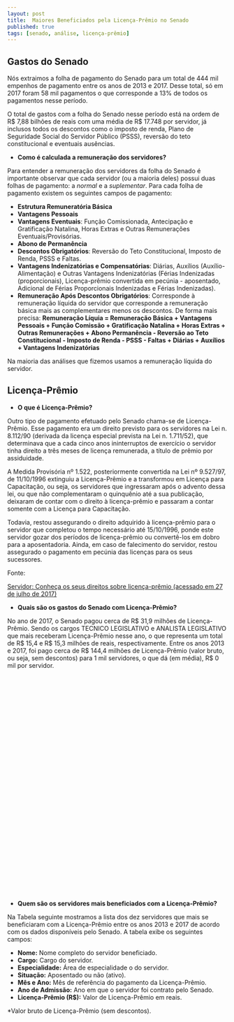 ```yaml
---
layout: post
title:  Maiores Beneficiados pela Licença-Prêmio no Senado
published: true
tags: [senado, análise, licença-prêmio]
---
```







## Gastos do Senado

Nós extraimos a folha de pagamento do Senado para um total de 444 mil empenhos de pagamento entre os anos de 2013 e 2017. Desse total, só em 2017 foram 58 mil pagamentos o que corresponde a 13% de todos os pagamentos nesse período.

O total de gastos com a folha do Senado nesse período está na ordem de R$ 7,88 bilhões de reais com uma média de R$ 17.748 por servidor, já inclusos todos os descontos como o imposto de renda, Plano de Seguridade Social do Servidor Público (PSSS), reversão do teto constitucional e eventuais ausências.

* **Como é calculada a remuneração dos servidores?**

Para entender a remuneração dos servidores da folha do Senado é importante observar que cada servidor (ou a maioria deles) possui duas folhas de pagamento: a *normal* e a *suplementar*. Para cada folha de pagamento existem os seguintes campos de pagamento:

- **Estrutura Remuneratória Básica**
- **Vantagens Pessoais**
- **Vantagens Eventuais**: Função Comissionada, Antecipação e Gratificação Natalina, Horas Extras e Outras Remunerações Eventuais/Provisórias.
- **Abono de Permanência**
- **Descontos Obrigatórios**: Reversão do Teto Constitucional, Imposto de Renda, PSSS e Faltas.
- **Vantagens Indenizatórias e Compensatórias**: Diárias, Auxílios (Auxílio-Alimentação) e Outras Vantagens Indenizatórias (Férias Indenizadas (proporcionais), Licença-prêmio convertida em pecúnia - aposentado, Adicional de Férias Proporcionais Indenizadas e Férias Indenizadas).
- **Remuneração Após Descontos Obrigatórios**: Corresponde à remuneração líquida do servidor que corresponde a remuneração básica mais as complementares menos os descontos. De forma mais precisa:
**Remuneração Líquia = Remuneração Básica + Vantagens Pessoais + Função Comissão + Gratificação Natalina + Horas Extras + Outras Remunerações + Abono Permanência - Reversão ao Teto Constitucional - Imposto de Renda - PSSS - Faltas + Diárias + Auxílios + Vantagens Indenizatórias**

Na maioria das análises que fizemos usamos a remuneração líquida do servidor.







## Licença-Prêmio

* **O que é Licença-Prêmio?**

Outro tipo de pagamento efetuado pelo Senado chama-se de Licença-Prêmio. Esse pagamento era um direito previsto para os servidores na Lei n. 8.112/90 (derivada da licença especial prevista na Lei n. 1.711/52), que determinava que a cada cinco anos ininterruptos de exercício o servidor tinha direito a três meses de licença remunerada, a título de prêmio por assiduidade.

A Medida Provisória nº 1.522, posteriormente convertida na Lei nº 9.527/97, de 11/10/1996 extinguiu a Licença-Prêmio e a transformou em Licença para Capacitação, ou seja, os servidores que ingressaram após o advento dessa lei, ou que não complementaram o quinquênio até a sua publicação, deixaram de contar com o direito à licença-prêmio e passaram a contar somente com a Licença para Capacitação.

Todavia, restou assegurando o direito adquirido à licença-prêmio para o servidor que completou o tempo necessário até 15/10/1996, ponde este servidor gozar dos períodos de licença-prêmio ou convertê-los em dobro para a aposentadoria. Ainda, em caso de falecimento do servidor, restou assegurado o pagamento em pecúnia das licenças para os seus sucessores.

Fonte:

[Servidor: Conheça os seus direitos sobre licença-prêmio (acessado em 27 de julho de 2017)](https://sindjufe-go.jusbrasil.com.br/noticias/100639807/servidor-conheca-os-seus-direitos-sobre-licenca-premio)

* **Quais são os gastos do Senado com Licença-Prêmio?**



No ano de 2017, o Senado pagou cerca de R$ 31,9 milhões de Licença-Prêmio. Sendo os cargos TECNICO LEGISLATIVO e ANALISTA LEGISLATIVO que mais receberam Licença-Prêmio nesse ano, o que representa um total de R$ 15,4 e R$ 15,3 milhões de reais, respectivamente. Entre os anos 2013 e 2017, foi pago cerca de R$ 144,4 milhões de Licença-Prêmio (valor bruto, ou seja, sem descontos) para 1 mil servidores, o que dá (em média), R$ 0 mil por servidor.

<!--html_preserve--><div id="htmlwidget-0708f4221170b8b10ead" style="width:100%;height:500px;" class="highchart html-widget"></div>
<script type="application/json" data-for="htmlwidget-0708f4221170b8b10ead">{"x":{"hc_opts":{"title":{"text":null},"yAxis":{"title":{"text":"Milhões de Reais"},"type":"linear"},"credits":{"enabled":false},"exporting":{"enabled":false},"plotOptions":{"series":{"turboThreshold":0,"showInLegend":true,"marker":{"enabled":true}},"treemap":{"layoutAlgorithm":"squarified"},"bubble":{"minSize":5,"maxSize":25},"scatter":{"marker":{"symbol":"circle"}}},"annotationsOptions":{"enabledButtons":false},"tooltip":{"delayForDisplay":10},"series":[{"name":"ANALISTA LEGISLATIVO","data":[{"cargo":"ANALISTA LEGISLATIVO","remuneracao":67.47244254,"data":"Todos os Anos","y":67.47244254,"name":"Todos os Anos"},{"cargo":"ANALISTA LEGISLATIVO","remuneracao":15.26593522,"data":"2017","y":15.26593522,"name":"2017"}],"type":"column"},{"name":"AUXILIAR LEGISLATIVO","data":[{"cargo":"AUXILIAR LEGISLATIVO","remuneracao":1.58311243,"data":"Todos os Anos","y":1.58311243,"name":"Todos os Anos"},{"cargo":"AUXILIAR LEGISLATIVO","remuneracao":0.28609771,"data":"2017","y":0.28609771,"name":"2017"}],"type":"column"},{"name":"CONSULTOR LEGISLATIVO","data":[{"cargo":"CONSULTOR LEGISLATIVO","remuneracao":3.85089147,"data":"Todos os Anos","y":3.85089147,"name":"Todos os Anos"},{"cargo":"CONSULTOR LEGISLATIVO","remuneracao":0.90597383,"data":"2017","y":0.90597383,"name":"2017"}],"type":"column"},{"name":"TECNICO LEGISLATIVO","data":[{"cargo":"TECNICO LEGISLATIVO","remuneracao":71.47305639,"data":"Todos os Anos","y":71.47305639,"name":"Todos os Anos"},{"cargo":"TECNICO LEGISLATIVO","remuneracao":15.44388177,"data":"2017","y":15.44388177,"name":"2017"}],"type":"column"}],"xAxis":{"type":"category","title":{"text":"Cargo"}}},"theme":{"chart":{"backgroundColor":"transparent"}},"conf_opts":{"global":{"Date":null,"VMLRadialGradientURL":"http =//code.highcharts.com/list(version)/gfx/vml-radial-gradient.png","canvasToolsURL":"http =//code.highcharts.com/list(version)/modules/canvas-tools.js","getTimezoneOffset":null,"timezoneOffset":0,"useUTC":true},"lang":{"contextButtonTitle":"Chart context menu","decimalPoint":".","downloadJPEG":"Download JPEG image","downloadPDF":"Download PDF document","downloadPNG":"Download PNG image","downloadSVG":"Download SVG vector image","drillUpText":"Back to {series.name}","invalidDate":null,"loading":"Loading...","months":["January","February","March","April","May","June","July","August","September","October","November","December"],"noData":"No data to display","numericSymbols":["k","M","G","T","P","E"],"printChart":"Print chart","resetZoom":"Reset zoom","resetZoomTitle":"Reset zoom level 1:1","shortMonths":["Jan","Feb","Mar","Apr","May","Jun","Jul","Aug","Sep","Oct","Nov","Dec"],"thousandsSep":" ","weekdays":["Sunday","Monday","Tuesday","Wednesday","Thursday","Friday","Saturday"]}},"type":"chart","fonts":[],"debug":false},"evals":[],"jsHooks":[]}</script><!--/html_preserve-->

* **Quem são os servidores mais beneficiados com a Licença-Prêmio?**

Na Tabela seguinte mostramos a lista dos dez servidores que mais se beneficiaram com a Licença-Prêmio entre os anos 2013 e 2017 de acordo com os dados disponíveis pelo Senado. A tabela exibe os seguintes campos: 

* **Nome:** Nome completo do servidor beneficiado.
* **Cargo:** Cargo do servidor.
* **Especialidade:** Área de especialidade o do servidor.
* **Situação:** Aposentado ou não (ativo).
* **Mês e Ano:** Mês de referência do pagamento da Licença-Prêmio.
* **Ano de Admissão:** Ano em que o servidor foi contrato pelo Senado.
* **Licença-Prêmio (R$):** Valor de Licença-Prêmio em reais.

<!--html_preserve--><div id="htmlwidget-7a5130e4d091ed93c7d0" style="width:100%;height:auto;" class="datatables html-widget"></div>
<script type="application/json" data-for="htmlwidget-7a5130e4d091ed93c7d0">{"x":{"filter":"none","data":[["MARCO AURÉLIO DE OLIVEIRA","SÉRGIO FRANCISCO PIRES DE OLIVEIRA PENNA","JANE MARIA BARBASTEFANO RANGEL","FRANCISCO DAS CHAGAS MEDEIROS","ANTÔNIO JOSÉ VIANA FILHO","MARIA LUCIA FERREIRA DE MELLO","PAULA CUNHA CANTO DE MIRANDA","MARTHA LYRA NASCIMENTO","ELPÍDIO VIANNA NETO","REGINA MARIA DE BORBA BENEVIDES DIAS"],["ANALISTA LEGISLATIVO","CONSULTOR LEGISLATIVO","ANALISTA LEGISLATIVO","ANALISTA LEGISLATIVO","ANALISTA LEGISLATIVO","ANALISTA LEGISLATIVO","ANALISTA LEGISLATIVO","ANALISTA LEGISLATIVO","ANALISTA LEGISLATIVO","ANALISTA LEGISLATIVO"],["PROCESSO LEGISLATIVO","ASSESSORAMENTO LEGISLATIVO","PROCESSO LEGISLATIVO","PROCESSO LEGISLATIVO","PROCESSO LEGISLATIVO","PROCESSO LEGISLATIVO","PROCESSO LEGISLATIVO","ORÇAMENTO PÚBLICO","PROCESSO LEGISLATIVO","ORÇAMENTO PÚBLICO"],[7,4,12,2,2,2,2,3,5,3],[2015,2016,2013,2017,2017,2017,2017,2017,2017,2017],[1973,1985,1972,1973,1974,1974,1974,1974,1974,1975],[506445,506445,420889.35,405156,405156,405156,405156,405156,405156,405156]],"container":"<table class=\"display\">\n  <thead>\n    <tr>\n      <th>Nome<\/th>\n      <th>Cargo<\/th>\n      <th>Especialidade<\/th>\n      <th>Mês<\/th>\n      <th>Ano<\/th>\n      <th>Ano de Admissão<\/th>\n      <th>Licença-Prêmio* (R$)<\/th>\n    <\/tr>\n  <\/thead>\n<\/table>","options":{"paging":false,"info":false,"searching":false,"columnDefs":[{"className":"dt-right","targets":[3,4,5,6]}],"order":[],"autoWidth":false,"orderClasses":false,"rowCallback":"function(row, data) {\nDTWidget.formatCurrency(this, row, data, 6, '', 2, 3, '.', ',', true);\n}"}},"evals":["options.rowCallback"],"jsHooks":[]}</script><!--/html_preserve-->
*Valor bruto de Licença-Prêmio (sem descontos).

